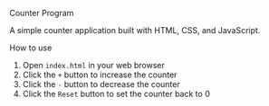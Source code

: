  Counter Program

A simple counter application built with HTML, CSS, and JavaScript.

How to use

1. Open `index.html` in your web browser
2. Click the `+` button to increase the counter
3. Click the `-` button to decrease the counter
4. Click the `Reset` button to set the counter back to 0

